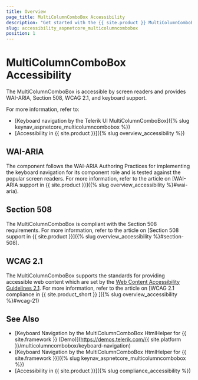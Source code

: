 ```yaml
---
title: Overview
page_title: MultiColumnComboBox Accessibility
description: "Get started with the {{ site.product }} MultiColumnComboBox and learn about its accessibility support for WAI-ARIA, Section 508, and WCAG 2.1."
slug: accessibility_aspnetcore_multicolumncombobox
position: 1
---
```


# MultiColumnComboBox Accessibility

The MultiColumnComboBox is accessible by screen readers and provides WAI-ARIA, Section 508, WCAG 2.1, and keyboard support.

For more information, refer to:
* [Keyboard navigation by the Telerik UI MultiColumnComboBox]({% slug keynav_aspnetcore_multicolumncombobox %})
* [Accessibility in {{ site.product }}]({% slug overview_accessibility %})

## WAI-ARIA

The component follows the WAI-ARIA Authoring Practices for implementing the keyboard navigation for its component role and is tested against the popular screen readers. For more information, refer to the article on [WAI-ARIA support in {{ site.product }}]({% slug overview_accessibility %}#wai-aria).

## Section 508

The MultiColumnComboBox is compliant with the Section 508 requirements. For more information, refer to the article on [Section 508 support in {{ site.product }}]({% slug overview_accessibility %}#section-508).

## WCAG 2.1

The MultiColumnComboBox supports the standards for providing accessible web content which are set by the [Web Content Accessibility Guidelines 2.1](https://www.w3.org/TR/WCAG/). For more information, refer to the article on [WCAG 2.1 compliance in {{ site.product_short }} ]({% slug overview_accessibility %}#wcag-21)

## See Also

* [Keyboard Navigation by the MultiColumnComboBox HtmlHelper for {{ site.framework }} (Demo)](https://demos.telerik.com/{{ site.platform }}/multicolumncombobox/keyboard-navigation)
* [Keyboard Navigation by the MultiColumnComboBox HtmlHelper for {{ site.framework }}]({% slug keynav_aspnetcore_multicolumncombobox %})
* [Accessibility in {{ site.product }}]({% slug compliance_accessibility %})
